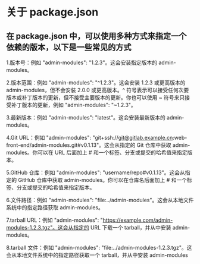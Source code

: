 # 关于 package.json

## 在 package.json 中，可以使用多种方式来指定一个依赖的版本，以下是一些常见的方式

1.版本号：例如 "admin-modules": "1.2.3"。这会安装指定版本的 admin-modules。

2.版本范围：例如 "admin-modules": "^1.2.3"。这会安装 1.2.3 或更高版本的 admin-modules，但不会安装 2.0.0 或更高版本。^ 符号表示可以接受任何次要版本或补丁版本的更新，但不接受主要版本的更新。你也可以使用 ~ 符号来只接受补丁版本的更新，例如 "admin-modules": "~1.2.3"。

3.最新版本：例如 "admin-modules": "latest"。这会安装最新版本的 admin-modules。

4.Git URL：例如 "admin-modules": "git+ssh://git@gitlab.example.cn:web-front-end/admin-modules.git#v0.1.13"。这会从指定的 Git 仓库中获取 admin-modules。你可以在 URL 后面加上 # 和一个标签、分支或提交的哈希值来指定版本。

5.GitHub 仓库：例如 "admin-modules": "username/repo#v0.1.13"。这会从指定的 GitHub 仓库中获取 admin-modules。你可以在仓库名后面加上 # 和一个标签、分支或提交的哈希值来指定版本。

6.文件路径：例如 "admin-modules": "file:../admin-modules"。这会从本地文件系统中的指定路径获取 admin-modules。

7.tarball URL：例如 "admin-modules": "https://example.com/admin-modules-1.2.3.tgz"。这会从指定的 URL 下载一个 tarball，并从中安装 admin-modules。

8.tarball 文件：例如 "admin-modules": "file:../admin-modules-1.2.3.tgz"。这会从本地文件系统中的指定路径获取一个 tarball，并从中安装 admin-modules
